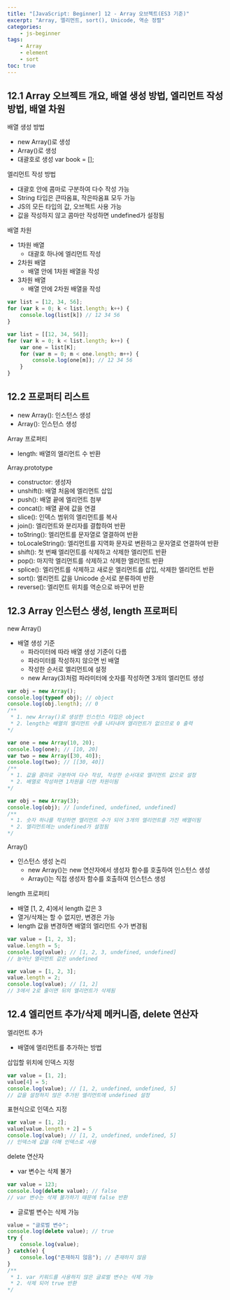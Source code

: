 ```yaml
--- 
title: "[JavaScript: Beginner] 12 - Array 오브젝트(ES3 기준)" 
excerpt: "Array, 엘리먼트, sort(), Unicode, 역순 정렬"
categories: 
    - js-beginner
tags: 
    - Array
    - element
    - sort
toc: true
--- 
```

## 12.1 Array 오브젝트 개요, 배열 생성 방법, 엘리먼트 작성 방법, 배열 차원

배열 생성 방법
- new Array()로 생성
- Array()로 생성
- 대괄호로 생성 var book = [];

엘리먼트 작성 방법
- 대괄호 안에 콤마로 구분하여 다수 작성 가능
- String 타입은 큰따옴표, 작은따옴표 모두 가능
- JS의 모든 타입의 값, 오브젝트 사용 가능
- 값을 작성하지 않고 콤마만 작성하면 undefined가 설정됨

배열 차원
- 1차원 배열
    - 대괄호 하나에 엘리먼트 작성
- 2차원 배열
    - 배열 안에 1차원 배열을 작성
- 3차원 배열
    - 배열 안에 2차원 배열을 작성

```javascript
var list = [12, 34, 56];
for (var k = 0; k < list.length; k++) {
    console.log(list[k]) // 12 34 56
}

var list = [[12, 34, 56]];
for (var k = 0; k < list.length; k++) {
    var one = list[K];
    for (var m = 0; m < one.length; m++) {
        console.log(one[m]); // 12 34 56
    }
}
```

## 12.2 프로퍼티 리스트

- new Array(): 인스턴스 생성
- Array(): 인스턴스 생성

Array 프로퍼티
- length: 배열의 엘리먼트 수 반환

Array.prototype
- constructor: 생성자
- unshift(): 배열 처음에 엘리먼트 삽입
- push(): 배열 끝에 엘리먼트 첨부
- concat(): 배열 끝에 값을 연결
- slice(): 인덱스 범위의 엘리먼트를 복사
- join(): 엘리먼트와 분리자를 결합하여 반환
- toString(): 엘리먼트를 문자열로 열결하여 반환
- toLocaleString(): 엘리먼트를 지역화 문자로 변환하고 문자열로 연결하여 반환
- shift(): 첫 번째 엘리먼트를 삭제하고 삭제한 엘리먼트 반환
- pop(): 마지막 엘리먼트를 삭제하고 삭제한 엘리먼트 반환
- splice(): 엘리먼트를 삭제하고 새로운 엘리먼트를 삽입, 삭제한 엘리먼트 반환
- sort(): 엘리먼트 값을 Unicode 순서로 분류하여 반환
- reverse(): 엘리먼트 위치를 역순으로 바꾸어 반환

## 12.3 Array 인스턴스 생성, length 프로퍼티

new Array()
- 배열 생성 기준
    - 파라미터에 따라 배열 생성 기준이 다름
    - 파라미터를 작성하지 않으면 빈 배열
    - 작성한 순서로 엘리먼트에 설정
    - new Array(3)처럼 파라미터에 숫자를 작성하면 3개의 엘리먼트 생성
 
```javascript
var obj = new Array();
console.log(typeof obj); // object
console.log(obj.length); // 0
/**
 * 1. new Array()로 생성한 인스턴스 타입은 object
 * 2. length는 배열의 엘리먼트 수를 나타내며 엘리먼트가 없으므로 0 출력
*/

var one = new Array(10, 20);
console.log(one); // [10, 20]
var two = new Array([30, 40]);
console.log(two); // [[30, 40]]
/**
 * 1. 값을 콤마로 구분하여 다수 작성, 작성한 순서대로 엘리먼트 값으로 설정
 * 2. 배열로 작성하면 1차원을 더한 차원이됨
*/

var obj = new Array(3);
console.log(obj); // [undefined, undefined, undefined]
/**
 * 1. 숫자 하나를 작성하면 엘리먼트 수가 되어 3개의 엘리먼트를 가진 배열이됨
 * 2. 엘리먼트에는 undefined가 설정됨
*/
```

Array()
- 인스턴스 생성 논리
    - new Array()는 new 연산자에서 생성자 함수를 호출하여 인스턴스 생성
    - Array()는 직접 생성자 함수를 호출하여 인스턴스 생성

length 프로퍼티
- 배열 [1, 2, 4]에서 length 값은 3
- 열거/삭제는 할 수 없지만, 변경은 가능
- length 값을 변경하면 배열의 엘리먼트 수가 변경됨

```javascript
var value = [1, 2, 3];
value.length = 5;
console.log(value); // [1, 2, 3, undefined, undefined]
// 늘어난 엘리먼트 값은 undefined

var value = [1, 2, 3];
value.length = 2;
console.log(value); // [1, 2]
// 3에서 2로 줄이면 뒤의 엘리먼트가 삭제됨
```

## 12.4 엘리먼트 추가/삭제 메커니즘, delete 연산자

엘리먼트 추가
- 배열에 엘리먼트를 추가하는 방법

삽입할 위치에 인덱스 지정
```javascript
var value = [1, 2];
value[4] = 5;
console.log(value); // [1, 2, undefined, undefined, 5]
// 값을 설정하지 않은 추가된 엘리먼트에 undefined 설정
```

표현식으로 인덱스 지정
```javascript
var value = [1, 2];
value[value.length + 2] = 5
console.log(value); // [1, 2, undefined, undefined, 5]
// 인덱스에 값을 더해 인덱스로 사용
```

delete 연산자
- var 변수는 삭제 불가
```javascript
var value = 123;
console.log(delete value); // false
// var 변수는 삭제 불가하기 때문에 false 반환
```

- 글로벌 변수는 삭제 가능
```javascript
value = "글로벌 변수";
console.log(delete value); // true
try {
    console.log(value);
} catch(e) {
    console.log("존재하지 않음"); // 존재하지 않음
}
/**
 * 1. var 키워드를 사용하지 않은 글로벌 변수는 삭제 가능
 * 2. 삭제 되어 true 반환
*/
```
